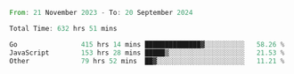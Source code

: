 <!--START_SECTION:waka-->

```rust
From: 21 November 2023 - To: 20 September 2024

Total Time: 632 hrs 51 mins

Go                415 hrs 14 mins ██████████████▓░░░░░░░░░░   58.26 %
JavaScript        153 hrs 28 mins █████▒░░░░░░░░░░░░░░░░░░░   21.53 %
Other             79 hrs 52 mins  ██▓░░░░░░░░░░░░░░░░░░░░░░   11.21 %
```

<!--END_SECTION:waka-->
